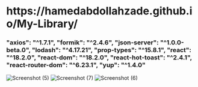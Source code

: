 <h1> https://hamedabdollahzade.github.io/My-Library/ </h1>
<h3> "axios": "^1.7.1",
    "formik": "^2.4.6",
    "json-server": "^1.0.0-beta.0",
    "lodash": "^4.17.21",
    "prop-types": "^15.8.1",
    "react": "^18.2.0",
    "react-dom": "^18.2.0",
    "react-hot-toast": "^2.4.1",
    "react-router-dom": "^6.23.1",
    "yup": "^1.4.0"</h3>

    
![Screenshot (5)](https://github.com/hamedAbdollahzade/My-Library/assets/137279292/bd73bcf2-09a3-422c-ae0f-756a5f3109e6)
![Screenshot (7)](https://github.com/hamedAbdollahzade/My-Library/assets/137279292/e69a6da0-66e1-47bf-b86b-07b9f7c0d89c)
![Screenshot (6)](https://github.com/hamedAbdollahzade/My-Library/assets/137279292/803e7f55-1427-46ea-8f45-db9b12f4f280)
